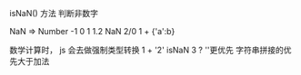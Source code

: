 isNaN() 方法 判断非数字

NaN => Number -1 0 1 1.2 NaN 2/0 1 + {'a':b}

数学计算时， js 会去做强制类型转换
1 + '2' isNaN 3 ?
  ''更优先 字符串拼接的优先大于加法 